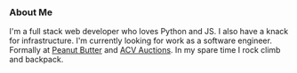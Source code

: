 ### About Me

I'm a full stack web developer who loves Python and JS. I also have a knack for infrastructure. I'm currently looking for work as a software engineer. Formally at [Peanut Butter](https://www.getpeanutbutter.com/) and [ACV Auctions](https://www.acvauctions.com/). In my spare time I rock climb and backpack.
